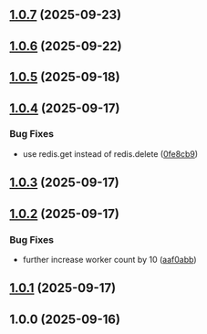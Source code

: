 ## [1.0.7](https://github.com/tensorplex-labs/dojo-synthetic-gen/compare/v1.0.6...v1.0.7) (2025-09-23)

## [1.0.6](https://github.com/tensorplex-labs/dojo-synthetic-gen/compare/v1.0.5...v1.0.6) (2025-09-22)

## [1.0.5](https://github.com/tensorplex-labs/dojo-synthetic-gen/compare/v1.0.4...v1.0.5) (2025-09-18)

## [1.0.4](https://github.com/tensorplex-labs/dojo-synthetic-gen/compare/v1.0.3...v1.0.4) (2025-09-17)

### Bug Fixes

* use redis.get instead of redis.delete ([0fe8cb9](https://github.com/tensorplex-labs/dojo-synthetic-gen/commit/0fe8cb9df9f41fe152f49ffa4a67354960b3ad8f))

## [1.0.3](https://github.com/tensorplex-labs/dojo-synthetic-gen/compare/v1.0.2...v1.0.3) (2025-09-17)

## [1.0.2](https://github.com/tensorplex-labs/dojo-synthetic-gen/compare/v1.0.1...v1.0.2) (2025-09-17)

### Bug Fixes

* further increase worker count by 10 ([aaf0abb](https://github.com/tensorplex-labs/dojo-synthetic-gen/commit/aaf0abb9ff04eb1c54cf3a368f9395c74b6c8327))

## [1.0.1](https://github.com/tensorplex-labs/dojo-synthetic-gen/compare/v1.0.0...v1.0.1) (2025-09-17)

## 1.0.0 (2025-09-16)
